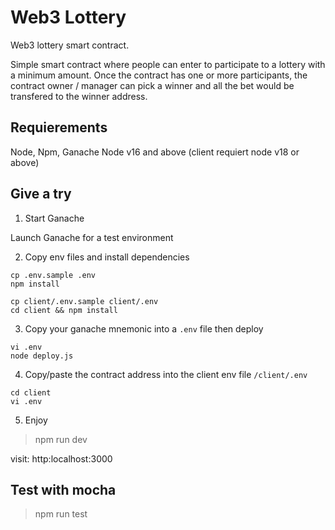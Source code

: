 # Web3 Lottery

Web3 lottery smart contract.

Simple smart contract where people can enter to participate to a lottery with a minimum amount.
Once the contract has one or more participants, the contract owner / manager can pick a winner and all the bet would be transfered to the winner address.

## Requierements

Node, Npm, Ganache
Node v16 and above (client requiert node v18 or above)

## Give a try

1. Start Ganache

Launch Ganache for a test environment

2. Copy env files and install dependencies

```shell
cp .env.sample .env
npm install
```

```shell
cp client/.env.sample client/.env
cd client && npm install
```

3. Copy your ganache mnemonic into a `.env` file then deploy

```shell
vi .env
node deploy.js
```

4. Copy/paste the contract address into the client env file `/client/.env`

```shell
cd client
vi .env
```

5. Enjoy

> npm run dev

visit: http:localhost:3000

## Test with mocha

> npm run test